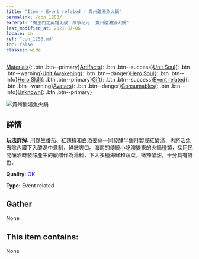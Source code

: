```yaml
---
title: "Item - Event related - 貴州酸湯魚火鍋"
permalink: /con_1253/
excerpt: "魔法门之英雄无敌：战争纪元  貴州酸湯魚火鍋"
last_modified_at: 2021-07-06
locale: cn
ref: "con_1253.md"
toc: false
classes: wide
---
```

 [Materials](/ItemsCN/){: .btn .btn--primary}[Artifacts](/ItemsCN/Artifacts/){: .btn .btn--success}[Unit Soul](/ItemsCN/UnitSoul/){: .btn .btn--warning}[Unit Awakening](/ItemsCN/UnitAwakening/){: .btn .btn--danger}[Hero Soul](/ItemsCN/HeroSoul/){: .btn .btn--info}[Hero Skill](/ItemsCN/HeroSkill/){: .btn .btn--primary}[Gift](/ItemsCN/Gift/){: .btn .btn--success}[Event related](/ItemsCN/Events/){: .btn .btn--warning}[Avatars](/ItemsCN/Avatars/){: .btn .btn--danger}[Consumables](/ItemsCN/Consumables/){: .btn .btn--info}[Unknown](/ItemsCN/Unknown/){: .btn .btn--primary}

 ![貴州酸湯魚火鍋](/images/t/i_81533331.png)

## 詳情
 **玩法詳解:** 用野生番茄、紅辣椒和白酒姜蒜一同發酵半個月製成紅酸湯，再將活魚去除內臟下入酸湯中煮制，鮮嫩爽口。海南的傳統小吃演變來的火鍋種類，採用民間釀酒時發酵產生的酸醋作為湯料，下入多種海鮮和蔬菜，微辣酸甜，十分具有特色。

 **Quality:** <span style="color: #0000CD">OK</span>

 **Type:** Event related

## Gather

  None

## This item contains:

  None

